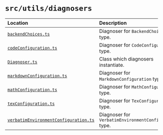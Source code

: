 <!--
Directory description: Contains "diagnosers", which verify validity of certain
objects, and log helpful error messages if they are not valid.
-->

# `src/utils/diagnosers`

| Location | Description |
|:---|:---|
| [`backendChoices.ts`](backendChoices.ts) | Diagnoser for `BackendChoices` type. |
| [`codeConfiguration.ts`](codeConfiguration.ts) | Diagnoser for `CodeConfiguration` type. |
| [`Diagnoser.ts`](Diagnoser.ts) | Class which diagnosers instantiate. |
| [`markdownConfiguration.ts`](markdownConfiguration.ts) | Diagnoser for `MarkdownConfiguration` type. |
| [`mathConfiguration.ts`](mathConfiguration.ts) | Diagnoser for `MathConfiguration` type. |
| [`texConfiguration.ts`](texConfiguration.ts) | Diagnoser for `TexConfiguration` type. |
| [`verbatimEnvironmentConfiguration.ts`](verbatimEnvironmentConfiguration.ts) | Diagnoser for `VerbatimEnvironmentConfiguration` type. |
